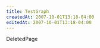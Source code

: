 ```yaml
---
title: TestGraph
createdAt: 2007-10-01T13:18-04:00
editedAt: 2007-10-01T13:18-04:00
---
```


DeletedPage


